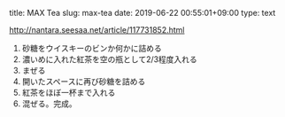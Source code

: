 title: MAX Tea
slug: max-tea
date: 2019-06-22 00:55:01+09:00
type: text

http://nantara.seesaa.net/article/117731852.html

1. 砂糖をウイスキーのビンか何かに詰める
2. 濃いめに入れた紅茶を空の瓶として2/3程度入れる
3. まぜる
4. 開いたスペースに再び砂糖を詰める
5. 紅茶をほぼ一杯まで入れる
6. 混ぜる。完成。
